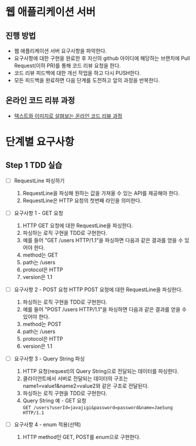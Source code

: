 # 웹 애플리케이션 서버
## 진행 방법
* 웹 애플리케이션 서버 요구사항을 파악한다.
* 요구사항에 대한 구현을 완료한 후 자신의 github 아이디에 해당하는 브랜치에 Pull Request(이하 PR)를 통해 코드 리뷰 요청을 한다.
* 코드 리뷰 피드백에 대한 개선 작업을 하고 다시 PUSH한다.
* 모든 피드백을 완료하면 다음 단계를 도전하고 앞의 과정을 반복한다.

## 온라인 코드 리뷰 과정
* [텍스트와 이미지로 살펴보는 온라인 코드 리뷰 과정](https://github.com/next-step/nextstep-docs/tree/master/codereview)


# 단계별 요구사항
## Step 1 TDD 실습

- [ ] RequestLine 파싱하기
   1. RequestLine을 파싱해 원하는 값을 가져올 수 있는 API를 제공해야 한다.
   2. RequestLine은 HTTP 요청의 첫번째 라인을 의미한다.

- [ ] 요구사항 1 - GET 요청
   1. HTTP GET 요청에 대한 RequestLine을 파싱한다.
   2. 파싱하는 로직 구현을 TDD로 구현한다.
   3. 예를 들어 "GET /users HTTP/1.1"을 파싱하면 다음과 같은 결과를 얻을 수 있어야 한다.
   4. method는 GET
   5. path는 /users
   6. protocol은 HTTP
   7. version은 1.1

- [ ] 요구사항 2 - POST 요청 HTTP POST 요청에 대한 RequestLine을 파싱한다.
   1. 파싱하는 로직 구현을 TDD로 구현한다.
   2. 예를 들어 "POST /users HTTP/1.1"을 파싱하면 다음과 같은 결과를 얻을 수 있어야 한다.
   3. method는 POST
   4. path는 /users
   5. protocol은 HTTP
   6. version은 1.1

- [ ] 요구사항 3 - Query String 파싱
   1. HTTP 요청(request)의 Query String으로 전달되는 데이터를 파싱한다.
   2. 클라이언트에서 서버로 전달되는 데이터의 구조는 name1=value1&name2=value2와 같은 구조로 전달된다.
   3. 파싱하는 로직 구현을 TDD로 구현한다.
   4. Query String 예 - GET 요청   
      ```GET /users?userId=javajigi&password=password&name=JaeSung HTTP/1.1```

- [ ] 요구사항 4 - enum 적용(선택)
   1. HTTP method인 GET, POST를 enum으로 구현한다.